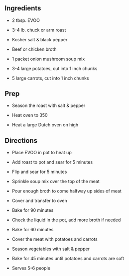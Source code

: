 # 

## Ingredients

- 2 tbsp. EVOO

- 3-4 lb. chuck or arm roast

- Kosher salt & black pepper

- Beef or chicken broth

- 1 packet onion mushroom soup mix

- 3-4 large potatoes, cut into 1 inch chunks

- 5 large carrots, cut into 1 inch chunks

## Prep

- Season the roast with salt & pepper

- Heat oven to 350

- Heat a large Dutch oven on high

## Directions

- Place EVOO in pot to heat up

- Add roast to pot and sear for 5 minutes

- Flip and sear for 5 minutes

- Sprinkle soup mix over the top of the meat

- Pour enough broth to come halfway up sides of meat

- Cover and transfer to oven

- Bake for 90 minutes

- Check the liquid in the pot, add more broth if needed

- Bake for 60 minutes

- Cover the meat with potatoes and carrots

- Season vegetables with salt & pepper

- Bake for 45 minutes until potatoes and carrots are soft

- Serves 5-6 people
